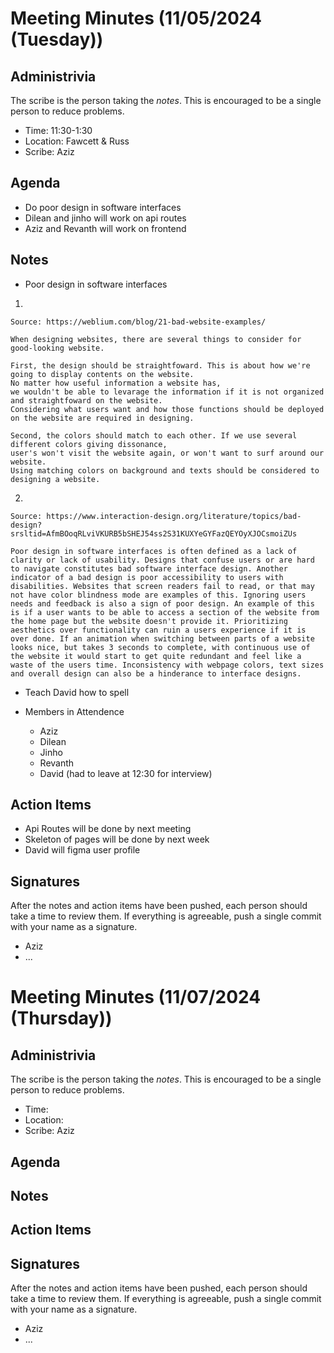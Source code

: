 # Meeting Minutes (11/05/2024 (Tuesday))

## Administrivia
The scribe is the person taking the _notes_. This is encouraged to be a single person to reduce problems.
* Time: 11:30-1:30
* Location: Fawcett & Russ 
* Scribe: Aziz

## Agenda
* Do poor design in software interfaces
* Dilean and jinho will work on api routes 
* Aziz and Revanth will work on frontend

## Notes
* Poor design in software interfaces 

1.

    Source: https://weblium.com/blog/21-bad-website-examples/

    When designing websites, there are several things to consider for good-looking website.

    First, the design should be straightfoward. This is about how we're going to display contents on the website.
    No matter how useful information a website has, 
    we wouldn't be able to levarage the information if it is not organized and straightfoward on the website.
    Considering what users want and how those functions should be deployed on the website are required in designing.

    Second, the colors should match to each other. If we use several different colors giving dissonance,
    user's won't visit the website again, or won't want to surf around our website.
    Using matching colors on background and texts should be considered to designing a website.
2.

    Source: https://www.interaction-design.org/literature/topics/bad-design?srsltid=AfmBOoqRLviVKURB5bSHEJ54ss2S31KUXYeGYFazQEYOyXJOCsmoiZUs

    Poor design in software interfaces is often defined as a lack of clarity or lack of usability. Designs that confuse users or are hard to navigate constitutes bad software interface design. Another indicator of a bad design is poor accessibility to users with disabilities. Websites that screen readers fail to read, or that may not have color blindness mode are examples of this. Ignoring users needs and feedback is also a sign of poor design. An example of this is if a user wants to be able to access a section of the website from the home page but the website doesn't provide it. Prioritizing aesthetics over functionality can ruin a users experience if it is over done. If an animation when switching between parts of a website looks nice, but takes 3 seconds to complete, with continuous use of the website it would start to get quite redundant and feel like a waste of the users time. Inconsistency with webpage colors, text sizes and overall design can also be a hinderance to interface designs. 

* Teach David how to spell

* Members in Attendence
    * Aziz
    * Dilean
    * Jinho
    * Revanth 
    * David (had to leave at 12:30 for interview)

## Action Items
* Api Routes will be done by next meeting 
* Skeleton of pages will be done by next week
* David will figma user profile


## Signatures
After the notes and action items have been pushed, each person should take a time to review them. If everything is agreeable, push a single commit with your name as a signature. 
* Aziz
* ...


# Meeting Minutes (11/07/2024 (Thursday))

## Administrivia
The scribe is the person taking the _notes_. This is encouraged to be a single person to reduce problems.
* Time: 
* Location: 
* Scribe: Aziz

## Agenda

## Notes

## Action Items

## Signatures
After the notes and action items have been pushed, each person should take a time to review them. If everything is agreeable, push a single commit with your name as a signature. 
* Aziz 
* ...